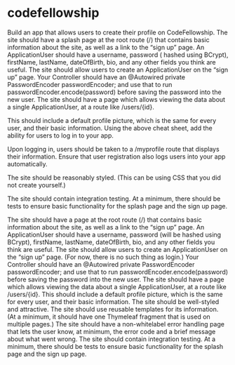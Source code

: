 # codefellowship
Build an app that allows users to create their profile on CodeFellowship.
The site should have a splash page at the root route (/) that contains basic information about the site, as well as a link to the “sign up” page.
An ApplicationUser should have a username, password ( hashed using BCrypt), firstName, lastName, dateOfBirth, bio, and any other fields you think are useful.
The site should allow users to create an ApplicationUser on the “sign up” page.
Your Controller should have an @Autowired private PasswordEncoder passwordEncoder; and use that to run passwordEncoder.encode(password) before saving the password into the new user.
The site should have a page which allows viewing the data about a single ApplicationUser, at a route like /users/{id}.

This should include a default profile picture, which is the same for every user, and their basic information.
Using the above cheat sheet, add the ability for users to log in to your app.

Upon logging in, users should be taken to a /myprofile route that displays their information.
Ensure that user registration also logs users into your app automatically.

The site should be reasonably styled. (This can be using CSS that you did not create yourself.)

The site should contain integration testing. At a minimum, there should be tests to ensure basic functionality for the splash page and the sign up page.

The site should have a  page at the root route (/) that contains basic information about the site, as well as a link to the “sign up” page.
An ApplicationUser should have a username, password (will be hashed using BCrypt), firstName, lastName, dateOfBirth, bio, and any other fields you think are useful.
The site should allow users to create an ApplicationUser on the “sign up” page. (For now, there is no such thing as login.)
Your Controller should have an @Autowired private PasswordEncoder passwordEncoder; and use that to run passwordEncoder.encode(password) before saving the password into the new user.
The site should have a page which allows viewing the data about a single ApplicationUser, at a route like /users/{id}.
This should include a default profile picture, which is the same for every user, and their basic information.
The site should be well-styled and attractive.
The site should use reusable templates for its information. (At a minimum, it should have one Thymeleaf fragment that is used on multiple pages.)
The site should have a non-whitelabel error handling page that lets the user know, at minimum, the error code and a brief message about what went wrong.
The site should contain integration testing. At a minimum, there should be tests to ensure basic functionality for the splash page and the sign up page.
